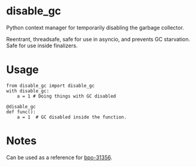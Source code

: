 # disable_gc
Python context manager for temporarily disabling the garbage collector.

Reentrant, threadsafe, safe for use in asyncio, and prevents GC starvation.
Safe for use inside finalizers.

# Usage
    
    from disable_gc import disable_gc
    with disable_gc:
        a = 1 # Doing things with GC disabled
    
    @disable_gc
    def func():
        a = 1  # GC disabled inside the function.

# Notes
Can be used as a reference for [bpo-31356](https://bugs.python.org/issue31356).
